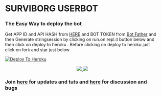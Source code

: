 
# SURVIBORG USERBOT

### The Easy Way to deploy the bot
Get APP ID and API HASH from [HERE](https://my.telegram.org) and BOT TOKEN from [Bot Father](https://t.me/botfather) and then Generate stringsession by clicking on run.on.repl.it button below and then click on deploy to heroku . Before clicking on deploy to heroku just click on fork and star just below



[![Deploy To Heroku](https://www.herokucdn.com/deploy/button.svg)](https://heroku.com/deploy?template=https://github.com/ErrorSystem69/Surviborg)
<p align="center">
  <a href="https://github.com/ErrorSystem69/Surviborg/fork">
    <img src="http://telegra.ph/file/ed6b767771e0c34bd57b9.jpg?label=Fork&style=social">
    
  </a>
  <a href="https://github.com/ErrorSystem69/Surviborg">
    <img src="http://telegra.ph/file/ed6b767771e0c34bd57b9.jpg?style=social">
  </a>
</p>





### Join [here](https://t.me/SystemKnullReload) for updates and tuts and [here](https://t.me/SystemKnull) for discussion and bugs




































